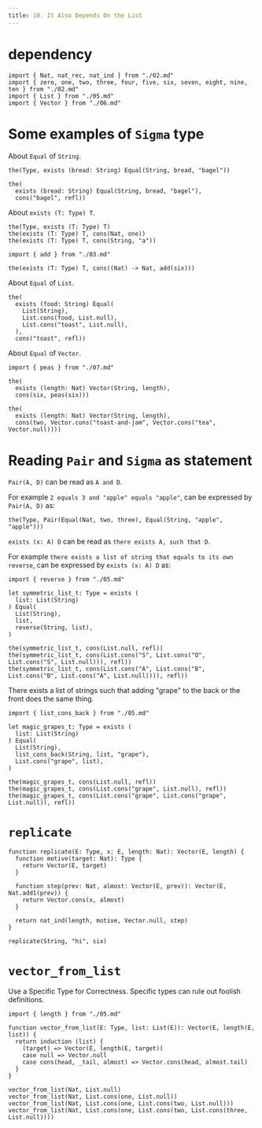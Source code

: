 ```yaml
---
title: 10. It Also Depends On the List
---
```


# dependency

```cicada
import { Nat, nat_rec, nat_ind } from "./02.md"
import { zero, one, two, three, four, five, six, seven, eight, nine, ten } from "./02.md"
import { List } from "./05.md"
import { Vector } from "./06.md"
```

# Some examples of `Sigma` type

About `Equal` of `String`.

```cicada
the(Type, exists (bread: String) Equal(String, bread, "bagel"))

the(
  exists (bread: String) Equal(String, bread, "bagel"),
  cons("bagel", refl))
```

About `exists (T: Type) T`.

```cicada
the(Type, exists (T: Type) T)
the(exists (T: Type) T, cons(Nat, one))
the(exists (T: Type) T, cons(String, "a"))

import { add } from "./03.md"

the(exists (T: Type) T, cons((Nat) -> Nat, add(six)))
```

About `Equal` of `List`.

```cicada
the(
  exists (food: String) Equal(
    List(String),
    List.cons(food, List.null),
    List.cons("toast", List.null),
  ),
  cons("toast", refl))
```

About `Equal` of `Vector`.

```cicada
import { peas } from "./07.md"

the(
  exists (length: Nat) Vector(String, length),
  cons(six, peas(six)))

the(
  exists (length: Nat) Vector(String, length),
  cons(two, Vector.cons("toast-and-jam", Vector.cons("tea", Vector.null))))
```

# Reading `Pair` and `Sigma` as statement

`Pair(A, D)` can be read as `A and D`.

For example `2 equals 3 and "apple" equals "apple"`,
can be expressed by `Pair(A, D)` as:

```cicada
the(Type, Pair(Equal(Nat, two, three), Equal(String, "apple", "apple")))
```

`exists (x: A) D` can be read as `there exists A, such that D`.

For example `there exists a list of string that equals to its own reverse`,
can be expressed by `exists (x: A) D` as:

```cicada
import { reverse } from "./05.md"

let symmetric_list_t: Type = exists (
  list: List(String)
) Equal(
  List(String),
  list,
  reverse(String, list),
)

the(symmetric_list_t, cons(List.null, refl))
the(symmetric_list_t, cons(List.cons("S", List.cons("O", List.cons("S", List.null))), refl))
the(symmetric_list_t, cons(List.cons("A", List.cons("B", List.cons("B", List.cons("A", List.null)))), refl))
```

There exists a list of strings such that adding "grape" to the back or the front does the same thing.

```cicada
import { list_cons_back } from "./05.md"

let magic_grapes_t: Type = exists (
  list: List(String)
) Equal(
  List(String),
  list_cons_back(String, list, "grape"),
  List.cons("grape", list),
)

the(magic_grapes_t, cons(List.null, refl))
the(magic_grapes_t, cons(List.cons("grape", List.null), refl))
the(magic_grapes_t, cons(List.cons("grape", List.cons("grape", List.null)), refl))
```

# `replicate`

```cicada
function replicate(E: Type, x: E, length: Nat): Vector(E, length) {
  function motive(target: Nat): Type {
    return Vector(E, target)
  }

  function step(prev: Nat, almost: Vector(E, prev)): Vector(E, Nat.add1(prev)) {
    return Vector.cons(x, almost)
  }

  return nat_ind(length, motive, Vector.null, step)
}

replicate(String, "hi", six)
```

# `vector_from_list`

Use a Specific Type for Correctness.
Specific types can rule out foolish definitions.

```cicada
import { length } from "./05.md"

function vector_from_list(E: Type, list: List(E)): Vector(E, length(E, list)) {
  return induction (list) {
    (target) => Vector(E, length(E, target))
    case null => Vector.null
    case cons(head, _tail, almost) => Vector.cons(head, almost.tail)
  }
}

vector_from_list(Nat, List.null)
vector_from_list(Nat, List.cons(one, List.null))
vector_from_list(Nat, List.cons(one, List.cons(two, List.null)))
vector_from_list(Nat, List.cons(one, List.cons(two, List.cons(three, List.null))))
```
